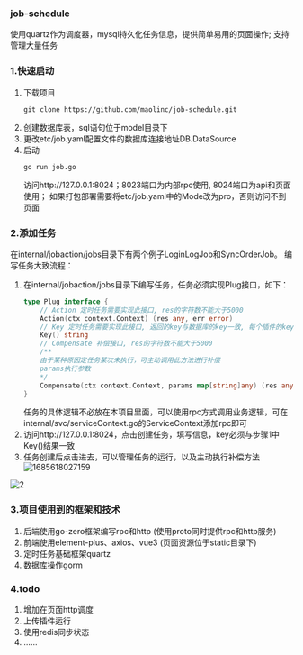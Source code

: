 ### job-schedule
使用quartz作为调度器，mysql持久化任务信息，提供简单易用的页面操作; 支持管理大量任务

### 1.快速启动
1. 下载项目
    ```shell
    git clone https://github.com/maolinc/job-schedule.git
    ```
2. 创建数据库表，sql语句位于model目录下
3. 更改etc/job.yaml配置文件的数据库连接地址DB.DataSource
4. 启动
   ```shell
   go run job.go
   ```
   访问http://127.0.0.1:8024；8023端口为内部rpc使用, 8024端口为api和页面使用；
   如果打包部署需要将etc/job.yaml中的Mode改为pro，否则访问不到页面

### 2.添加任务
在internal/jobaction/jobs目录下有两个例子LoginLogJob和SyncOrderJob。 编写任务大致流程：
1. 在internal/jobaction/jobs目录下编写任务，任务必须实现Plug接口，如下：
   ```go
   type Plug interface {
       // Action 定时任务需要实现此接口, res的字符数不能大于5000
       Action(ctx context.Context) (res any, err error)
       // Key 定时任务需要实现此接口, 返回的key与数据库的key一致, 每个插件的key必须不同,且不能为""
       Key() string
       // Compensate 补偿接口, res的字符数不能大于5000
       /**
       由于某种原因定任务某次未执行，可主动调用此方法进行补偿
       params执行参数
       */
       Compensate(ctx context.Context, params map[string]any) (res any, err error)
   }
   ```
   任务的具体逻辑不必放在本项目里面，可以使用rpc方式调用业务逻辑，可在internal/svc/serviceContext.go的ServiceContext添加rpc即可
2. 访问http://127.0.0.1:8024，点击创建任务，填写信息，key必须与步骤1中Key()结果一致
3. 任务创建后点击进去，可以管理任务的运行，以及主动执行补偿方法
![1685618027159](https://github.com/maolinc/job-schedule/assets/82015883/a26ae8af-23fd-45f2-a2d9-93784268c512)

![2](https://github.com/maolinc/job-schedule/assets/82015883/bb3e4576-c622-4e3b-8da6-f744566990cb)

### 3.项目使用到的框架和技术
1. 后端使用go-zero框架编写rpc和http (使用proto同时提供rpc和http服务)
2. 前端使用element-plus、axios、vue3 (页面资源位于static目录下)
3. 定时任务基础框架quartz
4. 数据库操作gorm

### 4.todo
1. 增加在页面http调度
2. 上传插件运行
3. 使用redis同步状态
4. ......
